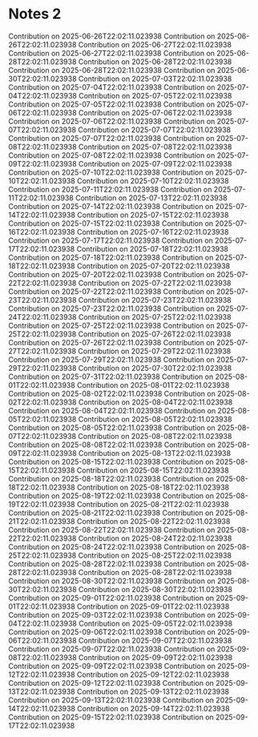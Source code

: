 # Notes 2
Contribution on 2025-06-26T22:02:11.023938
Contribution on 2025-06-26T22:02:11.023938
Contribution on 2025-06-27T22:02:11.023938
Contribution on 2025-06-27T22:02:11.023938
Contribution on 2025-06-28T22:02:11.023938
Contribution on 2025-06-28T22:02:11.023938
Contribution on 2025-06-28T22:02:11.023938
Contribution on 2025-06-30T22:02:11.023938
Contribution on 2025-07-03T22:02:11.023938
Contribution on 2025-07-04T22:02:11.023938
Contribution on 2025-07-04T22:02:11.023938
Contribution on 2025-07-05T22:02:11.023938
Contribution on 2025-07-05T22:02:11.023938
Contribution on 2025-07-06T22:02:11.023938
Contribution on 2025-07-06T22:02:11.023938
Contribution on 2025-07-06T22:02:11.023938
Contribution on 2025-07-07T22:02:11.023938
Contribution on 2025-07-07T22:02:11.023938
Contribution on 2025-07-07T22:02:11.023938
Contribution on 2025-07-08T22:02:11.023938
Contribution on 2025-07-08T22:02:11.023938
Contribution on 2025-07-08T22:02:11.023938
Contribution on 2025-07-09T22:02:11.023938
Contribution on 2025-07-09T22:02:11.023938
Contribution on 2025-07-10T22:02:11.023938
Contribution on 2025-07-10T22:02:11.023938
Contribution on 2025-07-10T22:02:11.023938
Contribution on 2025-07-11T22:02:11.023938
Contribution on 2025-07-11T22:02:11.023938
Contribution on 2025-07-13T22:02:11.023938
Contribution on 2025-07-14T22:02:11.023938
Contribution on 2025-07-14T22:02:11.023938
Contribution on 2025-07-15T22:02:11.023938
Contribution on 2025-07-15T22:02:11.023938
Contribution on 2025-07-16T22:02:11.023938
Contribution on 2025-07-16T22:02:11.023938
Contribution on 2025-07-17T22:02:11.023938
Contribution on 2025-07-17T22:02:11.023938
Contribution on 2025-07-18T22:02:11.023938
Contribution on 2025-07-18T22:02:11.023938
Contribution on 2025-07-18T22:02:11.023938
Contribution on 2025-07-20T22:02:11.023938
Contribution on 2025-07-20T22:02:11.023938
Contribution on 2025-07-22T22:02:11.023938
Contribution on 2025-07-22T22:02:11.023938
Contribution on 2025-07-22T22:02:11.023938
Contribution on 2025-07-23T22:02:11.023938
Contribution on 2025-07-23T22:02:11.023938
Contribution on 2025-07-23T22:02:11.023938
Contribution on 2025-07-24T22:02:11.023938
Contribution on 2025-07-25T22:02:11.023938
Contribution on 2025-07-25T22:02:11.023938
Contribution on 2025-07-25T22:02:11.023938
Contribution on 2025-07-26T22:02:11.023938
Contribution on 2025-07-26T22:02:11.023938
Contribution on 2025-07-27T22:02:11.023938
Contribution on 2025-07-29T22:02:11.023938
Contribution on 2025-07-29T22:02:11.023938
Contribution on 2025-07-29T22:02:11.023938
Contribution on 2025-07-30T22:02:11.023938
Contribution on 2025-07-31T22:02:11.023938
Contribution on 2025-08-01T22:02:11.023938
Contribution on 2025-08-01T22:02:11.023938
Contribution on 2025-08-02T22:02:11.023938
Contribution on 2025-08-02T22:02:11.023938
Contribution on 2025-08-04T22:02:11.023938
Contribution on 2025-08-04T22:02:11.023938
Contribution on 2025-08-05T22:02:11.023938
Contribution on 2025-08-05T22:02:11.023938
Contribution on 2025-08-05T22:02:11.023938
Contribution on 2025-08-07T22:02:11.023938
Contribution on 2025-08-08T22:02:11.023938
Contribution on 2025-08-08T22:02:11.023938
Contribution on 2025-08-09T22:02:11.023938
Contribution on 2025-08-13T22:02:11.023938
Contribution on 2025-08-15T22:02:11.023938
Contribution on 2025-08-15T22:02:11.023938
Contribution on 2025-08-15T22:02:11.023938
Contribution on 2025-08-18T22:02:11.023938
Contribution on 2025-08-18T22:02:11.023938
Contribution on 2025-08-18T22:02:11.023938
Contribution on 2025-08-19T22:02:11.023938
Contribution on 2025-08-19T22:02:11.023938
Contribution on 2025-08-21T22:02:11.023938
Contribution on 2025-08-21T22:02:11.023938
Contribution on 2025-08-21T22:02:11.023938
Contribution on 2025-08-22T22:02:11.023938
Contribution on 2025-08-22T22:02:11.023938
Contribution on 2025-08-22T22:02:11.023938
Contribution on 2025-08-24T22:02:11.023938
Contribution on 2025-08-24T22:02:11.023938
Contribution on 2025-08-25T22:02:11.023938
Contribution on 2025-08-25T22:02:11.023938
Contribution on 2025-08-28T22:02:11.023938
Contribution on 2025-08-28T22:02:11.023938
Contribution on 2025-08-28T22:02:11.023938
Contribution on 2025-08-30T22:02:11.023938
Contribution on 2025-08-30T22:02:11.023938
Contribution on 2025-08-30T22:02:11.023938
Contribution on 2025-09-01T22:02:11.023938
Contribution on 2025-09-01T22:02:11.023938
Contribution on 2025-09-01T22:02:11.023938
Contribution on 2025-09-03T22:02:11.023938
Contribution on 2025-09-04T22:02:11.023938
Contribution on 2025-09-05T22:02:11.023938
Contribution on 2025-09-06T22:02:11.023938
Contribution on 2025-09-06T22:02:11.023938
Contribution on 2025-09-07T22:02:11.023938
Contribution on 2025-09-07T22:02:11.023938
Contribution on 2025-09-08T22:02:11.023938
Contribution on 2025-09-09T22:02:11.023938
Contribution on 2025-09-09T22:02:11.023938
Contribution on 2025-09-12T22:02:11.023938
Contribution on 2025-09-12T22:02:11.023938
Contribution on 2025-09-12T22:02:11.023938
Contribution on 2025-09-13T22:02:11.023938
Contribution on 2025-09-13T22:02:11.023938
Contribution on 2025-09-13T22:02:11.023938
Contribution on 2025-09-14T22:02:11.023938
Contribution on 2025-09-14T22:02:11.023938
Contribution on 2025-09-15T22:02:11.023938
Contribution on 2025-09-17T22:02:11.023938
